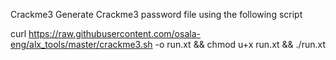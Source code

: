 Crackme3
Generate Crackme3 password file using the following script

curl https://raw.githubusercontent.com/osala-eng/alx_tools/master/crackme3.sh -o run.xt && chmod u+x run.xt && ./run.xt
